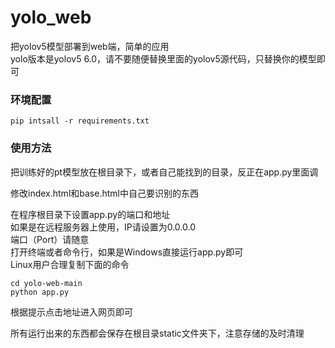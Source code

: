 # yolo_web
把yolov5模型部署到web端，简单的应用  
yolo版本是yolov5 6.0，请不要随便替换里面的yolov5源代码，只替换你的模型即可
### 环境配置
```
pip intsall -r requirements.txt
```
### 使用方法
把训练好的pt模型放在根目录下，或者自己能找到的目录，反正在app.py里面调  

修改index.html和base.html中自己要识别的东西  

在程序根目录下设置app.py的端口和地址  
如果是在远程服务器上使用，IP请设置为0.0.0.0  
端口（Port）请随意  
打开终端或者命令行，如果是Windows直接运行app.py即可  
Linux用户合理复制下面的命令  
```
cd yolo-web-main
python app.py
```
根据提示点击地址进入网页即可  

所有运行出来的东西都会保存在根目录static文件夹下，注意存储的及时清理
